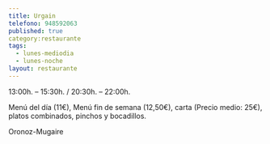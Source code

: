 ```yaml
---
title: Urgain
telefono: 948592063
published: true
category:restaurante
tags:
  - lunes-mediodia
  - lunes-noche
layout: restaurante
---
```


13:00h. – 15:30h. / 20:30h. – 22:00h.

Menú del día (11€), Menú fin de semana (12,50€), carta (Precio medio: 25€), platos combinados, pinchos y bocadillos.

Oronoz-Mugaire
